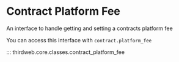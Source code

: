 # Contract Platform Fee

An interface to handle getting and setting a contracts platform fee

You can access this interface with `contract.platform_fee`

::: thirdweb.core.classes.contract_platform_fee
